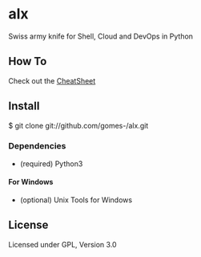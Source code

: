 # alx
Swiss army knife for Shell, Cloud and DevOps in Python

## How To

Check out the [CheatSheet](CHEATSHEET.md)

## Install
$ git clone git://github.com/gomes-/alx.git

### Dependencies

* (required) Python3 

#### For Windows
* (optional) Unix Tools for Windows


## License
Licensed under GPL, Version 3.0
